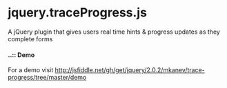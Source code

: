 jquery.traceProgress.js
==============

A jQuery plugin that gives users real time hints &amp; progress updates as they complete forms

#### ..:: Demo
For a demo visit http://jsfiddle.net/gh/get/jquery/2.0.2/mkanev/trace-progress/tree/master/demo